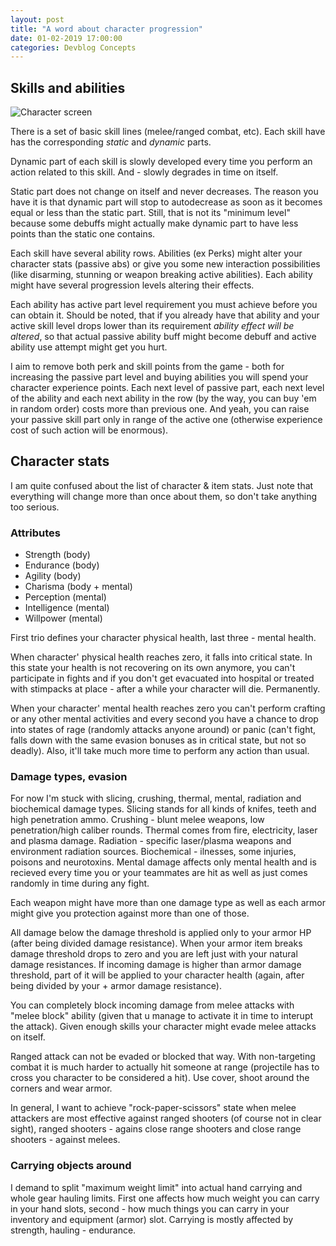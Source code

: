 ```yaml
---
layout: post
title: "A word about character progression"
date: 01-02-2019 17:00:00
categories: Devblog Concepts
---
```


## Skills and abilities

![Character screen](https://res.cloudinary.com/drpez49fp/image/upload/v1549032413/Progression.png)

There is a set of basic skill lines (melee/ranged combat, etc). Each skill have has the corresponding *static* and *dynamic* parts. 

Dynamic part of each skill is slowly developed every time you perform an action related to this skill. And - slowly degrades in time on itself. 

Static part does not change on itself and never decreases. The reason you have it is that dynamic part will stop to autodecrease as soon as it becomes equal or less than the static part. Still, that is not its "minimum level" because some debuffs might actually make dynamic part to have less points than the static one contains.

Each skill have several ability rows. Abilities (ex Perks) might alter your character stats (passive abs) or give you some new interaction possibilities (like disarming, stunning or weapon breaking active abilities). Each ability might have several progression levels altering their effects. 

Each ability has active part level requirement you must achieve before you can obtain it. Should be noted, that if you already have that ability and your active skill level drops lower than its requirement *ability effect will be altered*, so that actual passive ability buff might become debuff and active ability use attempt might get you hurt. 

I aim to remove both perk and skill points from the game - both for increasing the passive part level and buying abilities you will spend your character experience points. Each next level of passive part, each next level of the ability and each next ability in the row (by the way, you can buy 'em in random order) costs more than previous one. And yeah, you can raise your passive skill part only in range of the active one (otherwise experience cost of such action will be enormous).

## Character stats

I am quite confused about the list of character & item stats. Just note that everything will change more than once about them, so don't take anything too serious.

### Attributes
- Strength (body)
- Endurance (body)
- Agility (body)
- Charisma (body + mental)
- Perception (mental)
- Intelligence (mental)
- Willpower (mental)

First trio defines your character physical health, last three - mental health.

When character' physical health reaches zero, it falls into critical state. In this state your health is not recovering on its own anymore, you can't participate in fights and if you don't get evacuated into hospital or treated with stimpacks at place - after a while your character will die. Permanently.

When your character' mental health reaches zero you can't perform crafting or any other mental activities and every second you have a chance to drop into states of rage (randomly attacks anyone around) or panic (can't fight, falls down with the same evasion bonuses as in critical state, but not so deadly). Also, it'll take much more time to perform any action than usual.

### Damage types, evasion

For now I'm stuck with slicing, crushing, thermal, mental, radiation and biochemical damage types. Slicing stands for all kinds of knifes, teeth and high penetration ammo. Crushing - blunt melee weapons, low penetration/high caliber rounds. Thermal comes from fire, electricity, laser and plasma damage. Radiation - specific laser/plasma weapons and environment radiation sources. Biochemical - ilnesses, some injuries, poisons and neurotoxins. Mental damage affects only mental health and is recieved every time you or your teammates are hit as well as just comes randomly in time during any fight. 

Each weapon might have more than one damage type as well as each armor might give you protection against more than one of those.

All damage below the damage threshold is applied only to your armor HP (after being divided damage resistance). When your armor item breaks damage threshold drops to zero and you are left just with your natural damage resistances. If incoming damage is higher than armor damage threshold, part of it will be applied to your character health (again, after being divided by your + armor damage resistance).

You can completely block incoming damage from melee attacks with "melee block" ability (given that u manage to activate it in time to interupt the attack). Given enough skills your character might evade melee attacks on itself. 

Ranged attack can not be evaded or blocked that way. With non-targeting combat it is much harder to actually hit someone at range (projectile has to cross you character to be considered a hit). Use cover, shoot around the corners and wear armor.

In general, I want to achieve "rock-paper-scissors" state when melee attackers are most effective against ranged shooters (of course not in clear sight), ranged shooters - agains close range shooters and close range shooters - against melees.

### Carrying objects around

I demand to split "maximum weight limit" into actual hand carrying and whole gear hauling limits. First one affects how much weight you can carry in your hand slots, second - how much things you can carry in your inventory and equipment (armor) slot. Carrying is mostly affected by strength, hauling - endurance. 